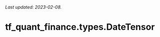 <!--
This file is generated by a tool. Do not edit directly.
For open-source contributions the docs will be updated automatically.
-->

*Last updated: 2023-02-08.*

<div itemscope itemtype="http://developers.google.com/ReferenceObject">
<meta itemprop="name" content="tf_quant_finance.types.DateTensor" />
<meta itemprop="path" content="Stable" />
</div>

# tf_quant_finance.types.DateTensor

<!-- Insert buttons and diff -->

<table class="tfo-notebook-buttons tfo-api" align="left">
</table>





```python
tf_quant_finance.types.DateTensor(
    *args, **kwargs
)
```



<!-- Placeholder for "Used in" -->
